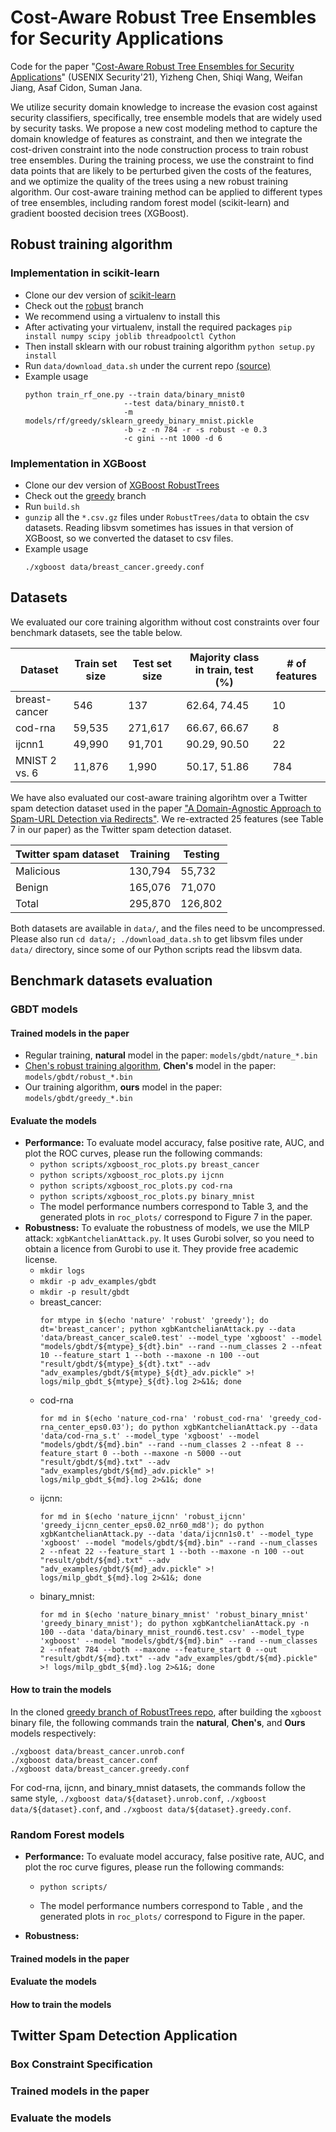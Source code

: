 # Cost-Aware Robust Tree Ensembles for Security Applications
Code for the paper "[Cost-Aware Robust Tree Ensembles for Security Applications](https://arxiv.org/abs/1912.01149)" (USENIX Security'21), Yizheng Chen, Shiqi Wang, Weifan Jiang, Asaf Cidon, Suman Jana.

We utilize security domain knowledge to increase the evasion cost against security classifiers, specifically, tree ensemble models that are widely used by security tasks. We propose a new cost modeling method to capture the domain knowledge of features as constraint, and then we integrate the cost-driven constraint into the node construction process to train robust tree ensembles. During the training process, we use the constraint to find data points that are likely to be perturbed given the costs of the features, and we optimize the quality of the trees using a new robust training algorithm. Our cost-aware training method can be applied to different types of tree ensembles, including random forest model (scikit-learn) and gradient boosted decision trees (XGBoost).

## Robust training algorithm

### Implementation in scikit-learn

* Clone our dev version of [scikit-learn](https://github.com/surrealyz/scikit-learn/)
* Check out the [robust](https://github.com/surrealyz/scikit-learn/tree/robust) branch
* We recommend using a virtualenv to install this
* After activating your virtualenv, install the required packages ```pip install numpy scipy joblib threadpoolctl Cython```
* Then install sklearn with our robust training algorithm ```python setup.py install```
* Run `data/download_data.sh` under the current repo [(source)](https://github.com/chenhongge/RobustTrees/blob/master/data/download_data.sh)
* Example usage
  ```
  python train_rf_one.py --train data/binary_mnist0
                        --test data/binary_mnist0.t
                        -m models/rf/greedy/sklearn_greedy_binary_mnist.pickle
                        -b -z -n 784 -r -s robust -e 0.3
                        -c gini --nt 1000 -d 6
  ```

### Implementation in XGBoost

* Clone our dev version of [XGBoost RobustTrees](https://github.com/surrealyz/RobustTrees)
* Check out the [greedy](https://github.com/surrealyz/RobustTrees/tree/greedy) branch
* Run `build.sh`
* `gunzip` all the `*.csv.gz` files under `RobustTrees/data` to obtain the csv datasets. Reading libsvm sometimes has issues in that version of XGBoost, so we converted the dataset to csv files.
* Example usage
  ```
  ./xgboost data/breast_cancer.greedy.conf
  ```

## Datasets

We evaluated our core training algorithm without cost constraints over four benchmark datasets, see the table below.

| Dataset | Train set size  | Test set size  | Majority class in train, test (%)  | # of features  |
|---|---|---|---|---|
| breast-cancer  | 546 | 137  | 62.64, 74.45  | 10  |
| cod-rna  | 59,535  | 271,617  | 66.67, 66.67  | 8  |
| ijcnn1  | 49,990  | 91,701  | 90.29, 90.50  | 22  |
| MNIST 2 vs. 6  | 11,876  | 1,990  | 50.17, 51.86  | 784  |

We have also evaluated our cost-aware training algorihtm over a Twitter spam detection dataset used in the paper ["A Domain-Agnostic Approach to Spam-URL Detection via Redirects"](https://www.andrew.cmu.edu/user/lakoglu/pubs/17-pakdd-urlspam.pdf). We re-extracted 25 features (see Table 7 in our paper) as the Twitter spam detection dataset.

| Twitter spam dataset  | Training  |  Testing |
|---|---|---|
| Malicious  | 130,794  | 55,732  |
| Benign  | 165,076  | 71,070  |
| Total  | 295,870  | 126,802  |

Both datasets are available in `data/`, and the files need to be uncompressed.
Please also run `cd data/; ./download_data.sh` to get libsvm files under `data/` directory, since some of our Python scripts read the libsvm data.

## Benchmark datasets evaluation

### GBDT models

#### Trained models in the paper

* Regular training, **natural** model in the paper: `models/gbdt/nature_*.bin`
* [Chen's robust training algorithm](https://github.com/chenhongge/RobustTrees), **Chen's** model in the paper: `models/gbdt/robust_*.bin`
* Our training algorithm, **ours** model in the paper: `models/gbdt/greedy_*.bin`

#### Evaluate the models

* **Performance:** To evaluate model accuracy, false positive rate, AUC, and plot the ROC curves, please run the following commands:
  * `python scripts/xgboost_roc_plots.py breast_cancer`
  * `python scripts/xgboost_roc_plots.py ijcnn`
  * `python scripts/xgboost_roc_plots.py cod-rna`
  * `python scripts/xgboost_roc_plots.py binary_mnist`
  * The model performance numbers correspond to Table 3, and the generated plots in `roc_plots/` correspond to Figure 7 in the paper.
* **Robustness:** To evaluate the robustness of models, we use the MILP attack: `xgbKantchelianAttack.py`. It uses Gurobi solver, so you need to obtain a licence from Gurobi to use it. They provide free academic license.
  * `mkdir logs`
  * `mkdir -p adv_examples/gbdt`
  * `mkdir -p result/gbdt`
  * breast_cancer:
    ```
    for mtype in $(echo 'nature' 'robust' 'greedy'); do dt='breast_cancer'; python xgbKantchelianAttack.py --data 'data/breast_cancer_scale0.test' --model_type 'xgboost' --model "models/gbdt/${mtype}_${dt}.bin" --rand --num_classes 2 --nfeat 10 --feature_start 1 --both --maxone -n 100 --out "result/gbdt/${mtype}_${dt}.txt" --adv "adv_examples/gbdt/${mtype}_${dt}_adv.pickle" >! logs/milp_gbdt_${mtype}_${dt}.log 2>&1&; done
    ```
  * cod-rna
    ```
    for md in $(echo 'nature_cod-rna' 'robust_cod-rna' 'greedy_cod-rna_center_eps0.03'); do python xgbKantchelianAttack.py --data 'data/cod-rna_s.t' --model_type 'xgboost' --model "models/gbdt/${md}.bin" --rand --num_classes 2 --nfeat 8 --feature_start 0 --both --maxone -n 5000 --out "result/gbdt/${md}.txt" --adv "adv_examples/gbdt/${md}_adv.pickle" >! logs/milp_gbdt_${md}.log 2>&1&; done
    ```
  * ijcnn:
    ```
    for md in $(echo 'nature_ijcnn' 'robust_ijcnn' 'greedy_ijcnn_center_eps0.02_nr60_md8'); do python xgbKantchelianAttack.py --data 'data/ijcnn1s0.t' --model_type 'xgboost' --model "models/gbdt/${md}.bin" --rand --num_classes 2 --nfeat 22 --feature_start 1 --both --maxone -n 100 --out "result/gbdt/${md}.txt" --adv "adv_examples/gbdt/${md}_adv.pickle" >! logs/milp_gbdt_${md}.log 2>&1&; done
    ```
  * binary_mnist:
    ```
    for md in $(echo 'nature_binary_mnist' 'robust_binary_mnist' 'greedy_binary_mnist'); do python xgbKantchelianAttack.py -n 100 --data 'data/binary_mnist_round6.test.csv' --model_type 'xgboost' --model "models/gbdt/${md}.bin" --rand --num_classes 2 --nfeat 784 --both --maxone --feature_start 0 --out "result/gbdt/${md}.txt" --adv "adv_examples/gbdt/${md}.pickle" >! logs/milp_gbdt_${md}.log 2>&1&; done
    ```

#### How to train the models

In the cloned [greedy branch of RobustTrees repo](https://github.com/surrealyz/RobustTrees/tree/greedy), after building the `xgboost` binary file, the following commands train the **natural**, **Chen's**, and **Ours** models respectively:
```
./xgboost data/breast_cancer.unrob.conf
./xgboost data/breast_cancer.conf
./xgboost data/breast_cancer.greedy.conf
```

For cod-rna, ijcnn, and binary_mnist datasets, the commands follow the same style, `./xgboost data/${dataset}.unrob.conf`, `./xgboost data/${dataset}.conf`, and `./xgboost data/${dataset}.greedy.conf`.


### Random Forest models

* **Performance:** To evaluate model accuracy, false positive rate, AUC, and plot the roc curve figures, please run the following commands:
  * `python scripts/`

  * The model performance numbers correspond to Table , and the generated plots in `roc_plots/` correspond to Figure  in the paper.
* **Robustness:** 

#### Trained models in the paper

#### Evaluate the models

#### How to train the models

## Twitter Spam Detection Application

### Box Constraint Specification

### Trained models in the paper

### Evaluate the models

